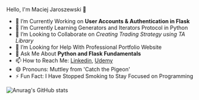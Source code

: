 Hello, I'm Maciej Jaroszewski 👋



- 🔭 I’m Currently Working on **User Accounts & Authentication in Flask**
- 🌱 I’m Currently Learning Generators and Iterators Protocol in Python
- 👯 I’m Looking to Collaborate on *Creating Trading Strategy using TA Library* 
- 🤔 I’m Looking for Help With Professional Portfolio Website
- 💬 Ask Me About **Python and Flask Fundamentals**
- 📫 How to Reach Me: [Linkedin](https://www.linkedin.com/in/maciej-jaroszewski-0aa0451bb/), [Udemy](https://www.udemy.com/user/maciej-jaroszewski-3/)
- 😄 Pronouns: Muttley from 'Catch the Pigeon'
- ⚡ Fun Fact: I Have Stopped Smoking to Stay Focused on Programming 

![Anurag's GitHub stats](https://github-readme-stats.vercel.app/api?username=mjaroszewski1979&theme=vue-dark_icons=true)


